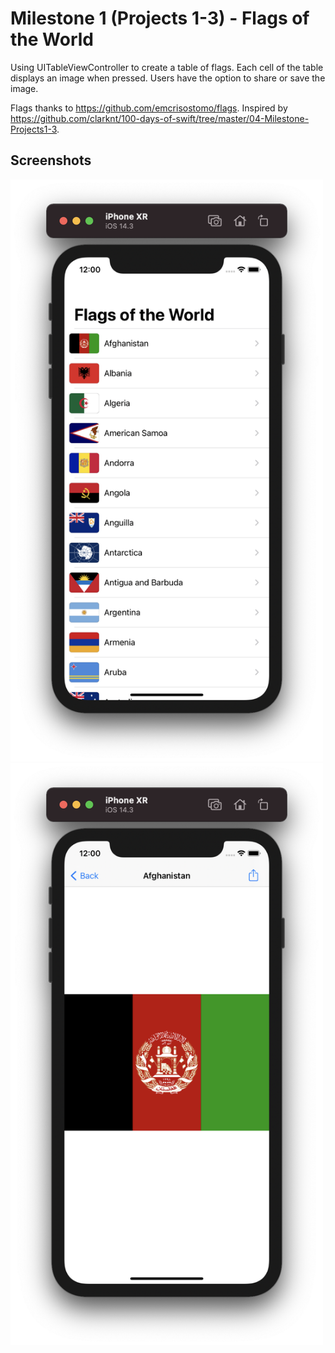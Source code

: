# Milestone 1 (Projects 1-3) - Flags of the World

Using UITableViewController to create a table of flags. Each cell of the table displays an image when pressed. Users have the option to share or save the image.

Flags thanks to https://github.com/emcrisostomo/flags.
Inspired by https://github.com/clarknt/100-days-of-swift/tree/master/04-Milestone-Projects1-3.

## Screenshots

<p float="left">
  <img src="Screenshots/screenshot1.png" width="500" />
  <img src="Screenshots/screenshot2.png" width="500" /> 
</p>
